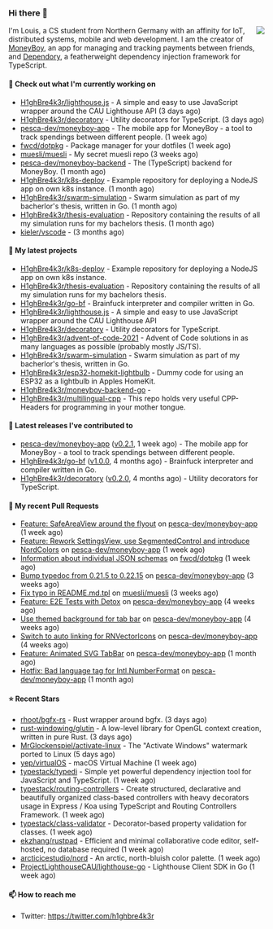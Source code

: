 ### Hi there 👋


<img align="right" src="https://github-readme-stats.vercel.app/api?username=h1ghbre4k3r">

I'm Louis, a CS student from Northern Germany with an affinity for IoT, distributed systems, mobile and web development. I am the creator of [MoneyBoy](https://github.com/pesca-dev/moneyboy-app), an app for managing and tracking payments between friends, and [Dependory](https://github.com/H1ghBre4k3r/dependory), a featherweight dependency injection framework for TypeScript.

#### 👷 Check out what I'm currently working on

- [H1ghBre4k3r/lighthouse.js](https://github.com/H1ghBre4k3r/lighthouse.js) - A simple and easy to use JavaScript wrapper around the CAU Lighthouse API (3 days ago)
- [H1ghBre4k3r/decoratory](https://github.com/H1ghBre4k3r/decoratory) - Utility decorators for TypeScript. (3 days ago)
- [pesca-dev/moneyboy-app](https://github.com/pesca-dev/moneyboy-app) - The mobile app for MoneyBoy - a tool to track spendings between different people. (1 week ago)
- [fwcd/dotpkg](https://github.com/fwcd/dotpkg) - Package manager for your dotfiles (1 week ago)
- [muesli/muesli](https://github.com/muesli/muesli) - My secret muesli repo (3 weeks ago)
- [pesca-dev/moneyboy-backend](https://github.com/pesca-dev/moneyboy-backend) - The (TypeScript) backend for MoneyBoy. (1 month ago)
- [H1ghBre4k3r/k8s-deploy](https://github.com/H1ghBre4k3r/k8s-deploy) - Example repository for deploying a NodeJS app on own k8s instance. (1 month ago)
- [H1ghBre4k3r/swarm-simulation](https://github.com/H1ghBre4k3r/swarm-simulation) - Swarm simulation as part of my bacherlor&#39;s thesis, written in Go. (1 month ago)
- [H1ghBre4k3r/thesis-evaluation](https://github.com/H1ghBre4k3r/thesis-evaluation) - Repository containing the results of all my simulation runs for my bachelors thesis. (1 month ago)
- [kieler/vscode](https://github.com/kieler/vscode) -  (3 months ago)

#### 🌱 My latest projects

- [H1ghBre4k3r/k8s-deploy](https://github.com/H1ghBre4k3r/k8s-deploy) - Example repository for deploying a NodeJS app on own k8s instance.
- [H1ghBre4k3r/thesis-evaluation](https://github.com/H1ghBre4k3r/thesis-evaluation) - Repository containing the results of all my simulation runs for my bachelors thesis.
- [H1ghBre4k3r/go-bf](https://github.com/H1ghBre4k3r/go-bf) - Brainfuck interpreter and compiler written in Go.
- [H1ghBre4k3r/lighthouse.js](https://github.com/H1ghBre4k3r/lighthouse.js) - A simple and easy to use JavaScript wrapper around the CAU Lighthouse API
- [H1ghBre4k3r/decoratory](https://github.com/H1ghBre4k3r/decoratory) - Utility decorators for TypeScript.
- [H1ghBre4k3r/advent-of-code-2021](https://github.com/H1ghBre4k3r/advent-of-code-2021) - Advent of Code solutions in as many languages as possible (probably mostly JS/TS).
- [H1ghBre4k3r/swarm-simulation](https://github.com/H1ghBre4k3r/swarm-simulation) - Swarm simulation as part of my bacherlor&#39;s thesis, written in Go.
- [H1ghBre4k3r/esp32-homekit-lightbulb](https://github.com/H1ghBre4k3r/esp32-homekit-lightbulb) - Dummy code for using an ESP32 as a lightbulb in Apples HomeKit.
- [H1ghBre4k3r/moneyboy-backend-go](https://github.com/H1ghBre4k3r/moneyboy-backend-go) - 
- [H1ghBre4k3r/multilingual-cpp](https://github.com/H1ghBre4k3r/multilingual-cpp) - This repo holds very useful CPP-Headers for programming in your mother tongue. 

#### 🔭 Latest releases I've contributed to

- [pesca-dev/moneyboy-app](https://github.com/pesca-dev/moneyboy-app) ([v0.2.1](https://github.com/pesca-dev/moneyboy-app/releases/tag/v0.2.1), 1 week ago) - The mobile app for MoneyBoy - a tool to track spendings between different people.
- [H1ghBre4k3r/go-bf](https://github.com/H1ghBre4k3r/go-bf) ([v1.0.0](https://github.com/H1ghBre4k3r/go-bf/releases/tag/v1.0.0), 4 months ago) - Brainfuck interpreter and compiler written in Go.
- [H1ghBre4k3r/decoratory](https://github.com/H1ghBre4k3r/decoratory) ([v0.2.0](https://github.com/H1ghBre4k3r/decoratory/releases/tag/v0.2.0), 4 months ago) - Utility decorators for TypeScript.

#### 🔨 My recent Pull Requests

- [Feature: SafeAreaView around the flyout](https://github.com/pesca-dev/moneyboy-app/pull/189) on [pesca-dev/moneyboy-app](https://github.com/pesca-dev/moneyboy-app) (1 week ago)
- [Feature: Rework SettingsView, use SegmentedControl and introduce NordColors](https://github.com/pesca-dev/moneyboy-app/pull/186) on [pesca-dev/moneyboy-app](https://github.com/pesca-dev/moneyboy-app) (1 week ago)
- [Information about individual JSON schemas](https://github.com/fwcd/dotpkg/pull/5) on [fwcd/dotpkg](https://github.com/fwcd/dotpkg) (1 week ago)
- [Bump typedoc from 0.21.5 to 0.22.15](https://github.com/pesca-dev/moneyboy-app/pull/182) on [pesca-dev/moneyboy-app](https://github.com/pesca-dev/moneyboy-app) (3 weeks ago)
- [Fix typo in README.md.tpl](https://github.com/muesli/muesli/pull/4) on [muesli/muesli](https://github.com/muesli/muesli) (3 weeks ago)
- [Feature: E2E Tests with Detox](https://github.com/pesca-dev/moneyboy-app/pull/177) on [pesca-dev/moneyboy-app](https://github.com/pesca-dev/moneyboy-app) (4 weeks ago)
- [Use themed background for tab bar](https://github.com/pesca-dev/moneyboy-app/pull/175) on [pesca-dev/moneyboy-app](https://github.com/pesca-dev/moneyboy-app) (4 weeks ago)
- [Switch to auto linking for RNVectorIcons](https://github.com/pesca-dev/moneyboy-app/pull/174) on [pesca-dev/moneyboy-app](https://github.com/pesca-dev/moneyboy-app) (4 weeks ago)
- [Feature: Animated SVG TabBar](https://github.com/pesca-dev/moneyboy-app/pull/172) on [pesca-dev/moneyboy-app](https://github.com/pesca-dev/moneyboy-app) (1 month ago)
- [Hotfix: Bad language tag for Intl.NumberFormat](https://github.com/pesca-dev/moneyboy-app/pull/166) on [pesca-dev/moneyboy-app](https://github.com/pesca-dev/moneyboy-app) (1 month ago)

#### ⭐ Recent Stars

- [rhoot/bgfx-rs](https://github.com/rhoot/bgfx-rs) - Rust wrapper around bgfx. (3 days ago)
- [rust-windowing/glutin](https://github.com/rust-windowing/glutin) - A low-level library for OpenGL context creation, written in pure Rust. (3 days ago)
- [MrGlockenspiel/activate-linux](https://github.com/MrGlockenspiel/activate-linux) - The &#34;Activate Windows&#34; watermark ported to Linux (5 days ago)
- [yep/virtualOS](https://github.com/yep/virtualOS) - macOS Virtual Machine (1 week ago)
- [typestack/typedi](https://github.com/typestack/typedi) - Simple yet powerful dependency injection tool for JavaScript and TypeScript. (1 week ago)
- [typestack/routing-controllers](https://github.com/typestack/routing-controllers) - Create structured, declarative and beautifully organized class-based controllers with heavy decorators usage in Express / Koa using TypeScript and Routing Controllers Framework. (1 week ago)
- [typestack/class-validator](https://github.com/typestack/class-validator) - Decorator-based property validation for classes. (1 week ago)
- [ekzhang/rustpad](https://github.com/ekzhang/rustpad) - Efficient and minimal collaborative code editor, self-hosted, no database required (1 week ago)
- [arcticicestudio/nord](https://github.com/arcticicestudio/nord) - An arctic, north-bluish color palette. (1 week ago)
- [ProjectLighthouseCAU/lighthouse-go](https://github.com/ProjectLighthouseCAU/lighthouse-go) - Lighthouse Client SDK in Go (1 week ago)

#### 📫 How to reach me

- Twitter: https://twitter.com/h1ghbre4k3r
